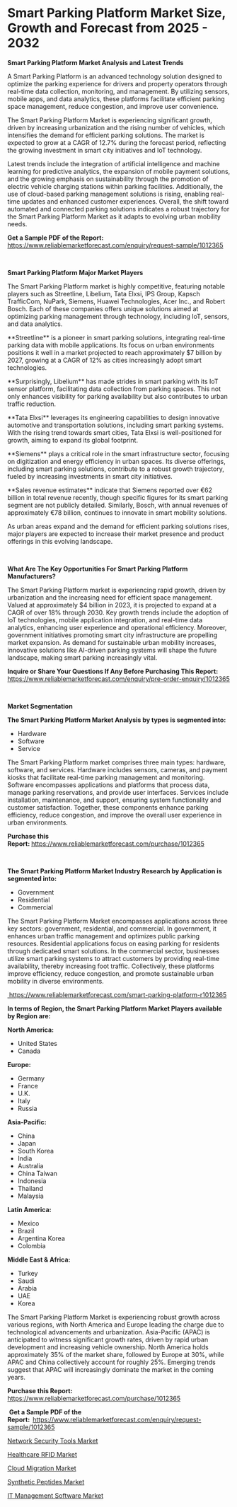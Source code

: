<p><h1>Smart Parking Platform Market Size, Growth and Forecast from 2025 - 2032</h1></p><p><strong>Smart Parking Platform Market Analysis and Latest Trends</strong></p>
<p><p>A Smart Parking Platform is an advanced technology solution designed to optimize the parking experience for drivers and property operators through real-time data collection, monitoring, and management. By utilizing sensors, mobile apps, and data analytics, these platforms facilitate efficient parking space management, reduce congestion, and improve user convenience. </p><p>The Smart Parking Platform Market is experiencing significant growth, driven by increasing urbanization and the rising number of vehicles, which intensifies the demand for efficient parking solutions. The market is expected to grow at a CAGR of 12.7% during the forecast period, reflecting the growing investment in smart city initiatives and IoT technology. </p><p>Latest trends include the integration of artificial intelligence and machine learning for predictive analytics, the expansion of mobile payment solutions, and the growing emphasis on sustainability through the promotion of electric vehicle charging stations within parking facilities. Additionally, the use of cloud-based parking management solutions is rising, enabling real-time updates and enhanced customer experiences. Overall, the shift toward automated and connected parking solutions indicates a robust trajectory for the Smart Parking Platform Market as it adapts to evolving urban mobility needs.</p></p>
<p><strong>Get a Sample PDF of the Report:&nbsp;</strong> <a href="https://www.reliablemarketforecast.com/enquiry/request-sample/1012365?utm_campaign=1897&utm_medium=2&utm_source=Github&utm_content=ia&utm_term=06032025&utm_id=smart-parking-platform">https://www.reliablemarketforecast.com/enquiry/request-sample/1012365</a></p>
<p>&nbsp;</p>
<p><strong>Smart Parking Platform Major Market Players</strong></p>
<p><p>The Smart Parking Platform market is highly competitive, featuring notable players such as Streetline, Libelium, Tata Elxsi, IPS Group, Kapsch TrafficCom, NuPark, Siemens, Huawei Technologies, Acer Inc., and Robert Bosch. Each of these companies offers unique solutions aimed at optimizing parking management through technology, including IoT, sensors, and data analytics.</p><p>**Streetline** is a pioneer in smart parking solutions, integrating real-time parking data with mobile applications. Its focus on urban environments positions it well in a market projected to reach approximately $7 billion by 2027, growing at a CAGR of 12% as cities increasingly adopt smart technologies.</p><p>**Surprisingly, Libelium** has made strides in smart parking with its IoT sensor platform, facilitating data collection from parking spaces. This not only enhances visibility for parking availability but also contributes to urban traffic reduction.</p><p>**Tata Elxsi** leverages its engineering capabilities to design innovative automotive and transportation solutions, including smart parking systems. With the rising trend towards smart cities, Tata Elxsi is well-positioned for growth, aiming to expand its global footprint.</p><p>**Siemens** plays a critical role in the smart infrastructure sector, focusing on digitization and energy efficiency in urban spaces. Its diverse offerings, including smart parking solutions, contribute to a robust growth trajectory, fueled by increasing investments in smart city initiatives.</p><p>**Sales revenue estimates** indicate that Siemens reported over €62 billion in total revenue recently, though specific figures for its smart parking segment are not publicly detailed. Similarly, Bosch, with annual revenues of approximately €78 billion, continues to innovate in smart mobility solutions. </p><p>As urban areas expand and the demand for efficient parking solutions rises, major players are expected to increase their market presence and product offerings in this evolving landscape.</p></p>
<p>&nbsp;</p>
<p><strong>What Are The Key Opportunities For Smart Parking Platform Manufacturers?</strong></p>
<p><p>The Smart Parking Platform market is experiencing rapid growth, driven by urbanization and the increasing need for efficient space management. Valued at approximately $4 billion in 2023, it is projected to expand at a CAGR of over 18% through 2030. Key growth trends include the adoption of IoT technologies, mobile application integration, and real-time data analytics, enhancing user experience and operational efficiency. Moreover, government initiatives promoting smart city infrastructure are propelling market expansion. As demand for sustainable urban mobility increases, innovative solutions like AI-driven parking systems will shape the future landscape, making smart parking increasingly vital.</p></p>
<p><strong>Inquire or Share Your Questions If Any Before Purchasing This Report:</strong> <a href="https://www.reliablemarketforecast.com/enquiry/pre-order-enquiry/1012365?utm_campaign=1897&utm_medium=2&utm_source=Github&utm_content=ia&utm_term=06032025&utm_id=smart-parking-platform">https://www.reliablemarketforecast.com/enquiry/pre-order-enquiry/1012365</a></p>
<p>&nbsp;</p>
<p><strong>Market Segmentation</strong></p>
<p><strong>The Smart Parking Platform Market Analysis by types is segmented into:</strong></p>
<p><ul><li>Hardware</li><li>Software</li><li>Service</li></ul></p>
<p><p>The Smart Parking Platform market comprises three main types: hardware, software, and services. Hardware includes sensors, cameras, and payment kiosks that facilitate real-time parking management and monitoring. Software encompasses applications and platforms that process data, manage parking reservations, and provide user interfaces. Services include installation, maintenance, and support, ensuring system functionality and customer satisfaction. Together, these components enhance parking efficiency, reduce congestion, and improve the overall user experience in urban environments.</p></p>
<p><strong>Purchase this Report:&nbsp;</strong><a href="https://www.reliablemarketforecast.com/purchase/1012365?utm_campaign=1897&utm_medium=2&utm_source=Github&utm_content=ia&utm_term=06032025&utm_id=smart-parking-platform">https://www.reliablemarketforecast.com/purchase/1012365</a></p>
<p>&nbsp;</p>
<p><strong>The Smart Parking Platform Market Industry Research by Application is segmented into:</strong></p>
<p><ul><li>Government</li><li>Residential</li><li>Commercial</li></ul></p>
<p><p>The Smart Parking Platform Market encompasses applications across three key sectors: government, residential, and commercial. In government, it enhances urban traffic management and optimizes public parking resources. Residential applications focus on easing parking for residents through dedicated smart solutions. In the commercial sector, businesses utilize smart parking systems to attract customers by providing real-time availability, thereby increasing foot traffic. Collectively, these platforms improve efficiency, reduce congestion, and promote sustainable urban mobility in diverse environments.</p></p>
<p><a href="https://www.reliablemarketforecast.com/smart-parking-platform-r1012365?utm_campaign=1897&utm_medium=2&utm_source=Github&utm_content=ia&utm_term=06032025&utm_id=smart-parking-platform">&nbsp;https://www.reliablemarketforecast.com/smart-parking-platform-r1012365</a></p>
<p><strong>In terms of Region, the Smart Parking Platform Market Players available by Region are:</strong></p>
<p>
    <p> <strong> North America: </strong>
        <ul>
            <li>United States</li>
            <li>Canada</li>
        </ul>
        </p> 
    <p> <strong> Europe: </strong>
        <ul>
            <li>Germany</li>
            <li>France</li>
            <li>U.K.</li>
            <li>Italy</li>
            <li>Russia</li>
        </ul>
        </p> 
    <p> <strong> Asia-Pacific: </strong>
        <ul>
            <li>China</li>
            <li>Japan</li>
            <li>South Korea</li>
            <li>India</li>
            <li>Australia</li>
            <li>China Taiwan</li>
            <li>Indonesia</li>
            <li>Thailand</li>
            <li>Malaysia</li>
        </ul>
        </p> 
    <p> <strong> Latin America: </strong>
        <ul>
            <li>Mexico</li>
            <li>Brazil</li>
            <li>Argentina Korea</li>
            <li>Colombia</li>
        </ul>
        </p> 
    <p> <strong> Middle East & Africa: </strong>
        <ul>
            <li>Turkey</li>
            <li>Saudi</li>
            <li>Arabia</li>
            <li>UAE</li>
            <li>Korea</li>
        </ul>
    </p>
    </p>
<p><p>The Smart Parking Platform Market is experiencing robust growth across various regions, with North America and Europe leading the charge due to technological advancements and urbanization. Asia-Pacific (APAC) is anticipated to witness significant growth rates, driven by rapid urban development and increasing vehicle ownership. North America holds approximately 35% of the market share, followed by Europe at 30%, while APAC and China collectively account for roughly 25%. Emerging trends suggest that APAC will increasingly dominate the market in the coming years.</p></p>
<p><strong>Purchase this Report: </strong><a href="https://www.reliablemarketforecast.com/purchase/1012365?utm_campaign=1897&utm_medium=2&utm_source=Github&utm_content=ia&utm_term=06032025&utm_id=smart-parking-platform">https://www.reliablemarketforecast.com/purchase/1012365</a></p>
<p>&nbsp;<strong>Get a Sample PDF of the Report:&nbsp;&nbsp;</strong><a href="https://www.reliablemarketforecast.com/enquiry/request-sample/1012365?utm_campaign=1897&utm_medium=2&utm_source=Github&utm_content=ia&utm_term=06032025&utm_id=smart-parking-platform">https://www.reliablemarketforecast.com/enquiry/request-sample/1012365</a></p>
<p><strong></strong></p>
<p><p><a href="https://github.com/rndwazeri/Market-Research-Report-List-1/blob/main/network-security-tools-market.md?utm_campaign=1897&utm_medium=2&utm_source=Github&utm_content=ia&utm_term=06032025&utm_id=smart-parking-platform">Network Security Tools Market</a></p><p><a href="https://github.com/resiebustin/Market-Research-Report-List-1/blob/main/healthcare-rfid-market.md?utm_campaign=1897&utm_medium=2&utm_source=Github&utm_content=ia&utm_term=06032025&utm_id=smart-parking-platform">Healthcare RFID Market</a></p><p><a href="https://github.com/safatabhee/Market-Research-Report-List-1/blob/main/cloud-migration-market.md?utm_campaign=1897&utm_medium=2&utm_source=Github&utm_content=ia&utm_term=06032025&utm_id=smart-parking-platform">Cloud Migration Market</a></p><p><a href="https://github.com/sivyerloucks/Market-Research-Report-List-1/blob/main/synthetic-peptides-market.md?utm_campaign=1897&utm_medium=2&utm_source=Github&utm_content=ia&utm_term=06032025&utm_id=smart-parking-platform">Synthetic Peptides Market</a></p><p><a href="https://github.com/dubelsuehsik/Market-Research-Report-List-1/blob/main/it-management-software-market.md?utm_campaign=1897&utm_medium=2&utm_source=Github&utm_content=ia&utm_term=06032025&utm_id=smart-parking-platform">IT Management Software Market</a></p></p>